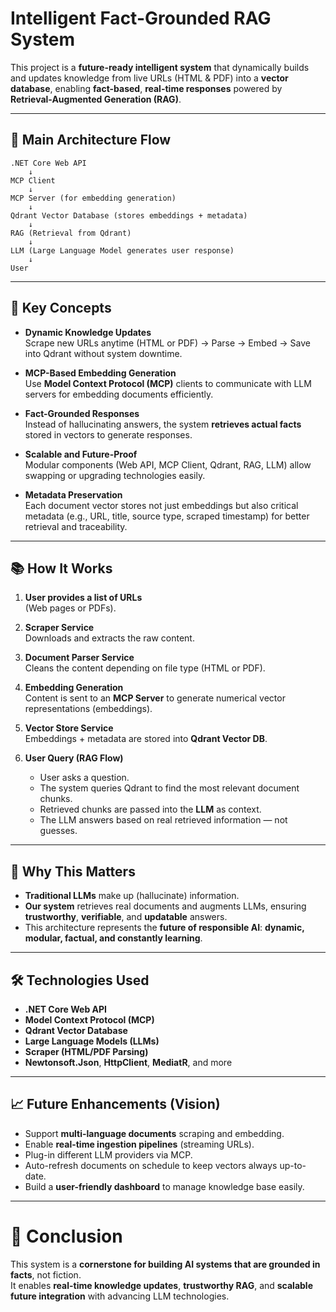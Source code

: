 # Intelligent Fact-Grounded RAG System

This project is a **future-ready intelligent system** that dynamically builds and updates knowledge from live URLs (HTML & PDF) into a **vector database**, enabling **fact-based**, **real-time responses** powered by **Retrieval-Augmented Generation (RAG)**.

---

## 🧠 Main Architecture Flow

```plaintext
.NET Core Web API 
    ↓
MCP Client 
    ↓
MCP Server (for embedding generation)
    ↓
Qdrant Vector Database (stores embeddings + metadata)
    ↓
RAG (Retrieval from Qdrant)
    ↓
LLM (Large Language Model generates user response)
    ↓
User
```

---

## 🚀 Key Concepts

- **Dynamic Knowledge Updates**  
  Scrape new URLs anytime (HTML or PDF) → Parse → Embed → Save into Qdrant without system downtime.

- **MCP-Based Embedding Generation**  
  Use **Model Context Protocol (MCP)** clients to communicate with LLM servers for embedding documents efficiently.

- **Fact-Grounded Responses**  
  Instead of hallucinating answers, the system **retrieves actual facts** stored in vectors to generate responses.

- **Scalable and Future-Proof**  
  Modular components (Web API, MCP Client, Qdrant, RAG, LLM) allow swapping or upgrading technologies easily.

- **Metadata Preservation**  
  Each document vector stores not just embeddings but also critical metadata (e.g., URL, title, source type, scraped timestamp) for better retrieval and traceability.

---

## 📚 How It Works

1. **User provides a list of URLs**  
   (Web pages or PDFs).

2. **Scraper Service**  
   Downloads and extracts the raw content.

3. **Document Parser Service**  
   Cleans the content depending on file type (HTML or PDF).

4. **Embedding Generation**  
   Content is sent to an **MCP Server** to generate numerical vector representations (embeddings).

5. **Vector Store Service**  
   Embeddings + metadata are stored into **Qdrant Vector DB**.

6. **User Query (RAG Flow)**  
   - User asks a question.
   - The system queries Qdrant to find the most relevant document chunks.
   - Retrieved chunks are passed into the **LLM** as context.
   - The LLM answers based on real retrieved information — not guesses.

---

## 🔮 Why This Matters

- **Traditional LLMs** make up (hallucinate) information.  
- **Our system** retrieves real documents and augments LLMs, ensuring **trustworthy**, **verifiable**, and **updatable** answers.
- This architecture represents the **future of responsible AI**: **dynamic, modular, factual, and constantly learning**.

---

## 🛠️ Technologies Used

- **.NET Core Web API**  
- **Model Context Protocol (MCP)**  
- **Qdrant Vector Database**  
- **Large Language Models (LLMs)**  
- **Scraper (HTML/PDF Parsing)**  
- **Newtonsoft.Json**, **HttpClient**, **MediatR**, and more

---

## 📈 Future Enhancements (Vision)

- Support **multi-language documents** scraping and embedding.
- Enable **real-time ingestion pipelines** (streaming URLs).
- Plug-in different LLM providers via MCP.
- Auto-refresh documents on schedule to keep vectors always up-to-date.
- Build a **user-friendly dashboard** to manage knowledge base easily.

---

# 🌟 Conclusion

This system is a **cornerstone for building AI systems that are grounded in facts**, not fiction.  
It enables **real-time knowledge updates**, **trustworthy RAG**, and **scalable future integration** with advancing LLM technologies.
